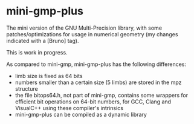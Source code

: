 # mini-gmp-plus

The mini version of the GNU Multi-Precision library,
with some patches/optimizations for usage in numerical geometry (my changes
indicated with a [Bruno] tag).

This is work in progress.

As compared to mini-gmp, mini-gmp-plus has the following differences:
- limb size is fixed as 64 bits
- numbers smaller than a certain size (5 limbs) are stored in the mpz structure
- the file bitops64.h, not part of mini-gmp, contains some wrappers for
  efficient bit operations on 64-bit numbers, for GCC, Clang and
  VisualC++ using these compiler's intrinsics
- mini-gmp-plus can be compiled as a dynamic library
